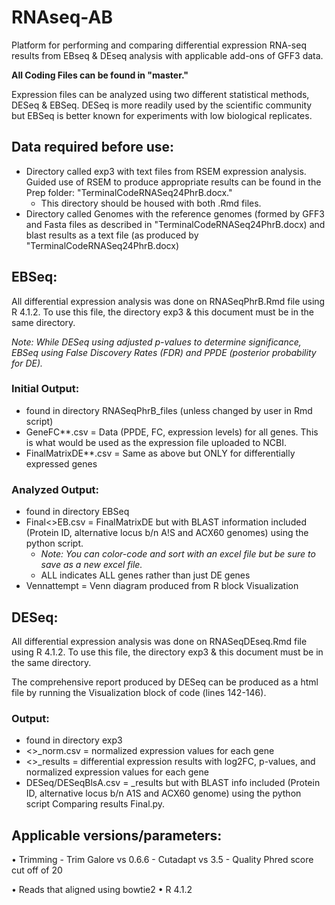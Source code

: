 # RNAseq-AB
Platform for performing and comparing differential expression RNA-seq results from EBseq &amp; DEseq analysis with applicable add-ons of GFF3 data.

**All Coding Files can be found in "master."**

Expression files can be analyzed using two different statistical methods, DESeq & EBSeq. DESeq is more readily used by the scientific community but EBSeq is better known for experiments with low biological replicates. 

## Data required before use:
  - Directory called exp3 with text files from RSEM expression analysis. Guided use of RSEM to produce appropriate results can be found in the Prep folder: "TerminalCodeRNASeq24PhrB.docx."
    -  This directory should be housed with both .Rmd files.
  - Directory called Genomes with the reference genomes (formed by GFF3 and Fasta files as described in "TerminalCodeRNASeq24PhrB.docx) and blast results as a text file (as produced by "TerminalCodeRNASeq24PhrB.docx) 
 
## EBSeq:
All differential expression analysis was done on RNASeqPhrB.Rmd file using R 4.1.2. To use this file, the directory exp3 & this document must be in the same directory.

*Note: While DESeq using adjusted p-values to determine significance, EBSeq using False Discovery Rates (FDR) and PPDE (posterior probability for DE).*
    
  ### Initial Output:
  - found in directory RNASeqPhrB_files (unless changed by user in Rmd script)
  - GeneFC**.csv = Data (PPDE, FC, expression levels) for all genes. This is what would be used as the expression file uploaded to NCBI.
  - FinalMatrixDE**.csv = Same as above but ONLY for differentially expressed genes
     
   ### Analyzed Output:
   - found in directory EBSeq
   - Final<>EB.csv = FinalMatrixDE but with BLAST information included (Protein ID, alternative locus b/n A!S and ACX60 genomes) using the python script.
      - *Note: You can color-code and sort with an excel file but be sure to save as a new excel file.*
      - ALL indicates ALL genes rather than just DE genes
   - Vennattempt = Venn diagram produced from R block Visualization

## DESeq:
All differential expression analysis was done on RNASeqDEseq.Rmd file using R 4.1.2. To use this file, the directory exp3 & this document must be in the same directory.

The comprehensive report produced by DESeq can be produced as a html file by running the Visualization block of code (lines 142-146).

   ### Output:
   - found in directory exp3
   - <>_norm.csv = normalized expression values for each gene
   - <>_results = differential expression results with log2FC, p-values, and normalized expression values for each gene
   - DESeq/DESeqBlsA.csv = _results but with BLAST info included (Protein ID, alternative locus b/n A1S and ACX60 genome) using the python script Comparing results Final.py. 


## Applicable versions/parameters:
  •	Trimming
    - Trim Galore vs 0.6.6
    - Cutadapt vs 3.5
    - Quality Phred score cut off of 20
  
  •	Reads that aligned using bowtie2 
  •	R 4.1.2

